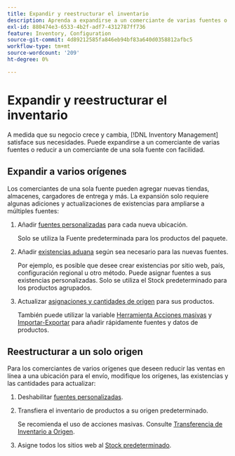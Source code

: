```yaml
---
title: Expandir y reestructurar el inventario
description: Aprenda a expandirse a un comerciante de varias fuentes o a reducir a un comerciante de una sola fuente.
exl-id: 880474e3-6533-4b2f-adf7-4312787ff736
feature: Inventory, Configuration
source-git-commit: 4d89212585fa846eb94bf83a640d0358812afbc5
workflow-type: tm+mt
source-wordcount: '209'
ht-degree: 0%

---
```


# Expandir y reestructurar el inventario

A medida que su negocio crece y cambia, [!DNL Inventory Management] satisface sus necesidades. Puede expandirse a un comerciante de varias fuentes o reducir a un comerciante de una sola fuente con facilidad.

## Expandir a varios orígenes

Los comerciantes de una sola fuente pueden agregar nuevas tiendas, almacenes, cargadores de entrega y más. La expansión solo requiere algunas adiciones y actualizaciones de existencias para ampliarse a múltiples fuentes:

1. Añadir [fuentes personalizadas](sources-add.md) para cada nueva ubicación.

   Solo se utiliza la Fuente predeterminada para los productos del paquete.

1. Añadir [existencias aduana](stocks-add.md) según sea necesario para las nuevas fuentes.

   Por ejemplo, es posible que desee crear existencias por sitio web, país, configuración regional u otro método. Puede asignar fuentes a sus existencias personalizadas. Solo se utiliza el Stock predeterminado para los productos agrupados.

1. Actualizar [asignaciones y cantidades de origen](quantities-manage.md) para sus productos.

   También puede utilizar la variable [Herramienta Acciones masivas](bulk-assignment.md) y [Importar-Exportar](inventory-import-export.md) para añadir rápidamente fuentes y datos de productos.

## Reestructurar a un solo origen

Para los comerciantes de varios orígenes que deseen reducir las ventas en línea a una ubicación para el envío, modifique los orígenes, las existencias y las cantidades para actualizar:

1. Deshabilitar [fuentes personalizadas](sources-disable.md).

1. Transfiera el inventario de productos a su origen predeterminado.

   Se recomienda el uso de acciones masivas. Consulte [Transferencia de Inventario a Origen](inventory-transfer.md).

1. Asigne todos los sitios web al [Stock predeterminado](stocks-manage.md).
